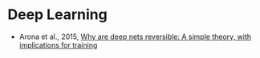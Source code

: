# Deep Learning

- Arona et al., 2015, [Why are deep nets reversible: A simple theory, with implications for training](Arone+2015.md)
